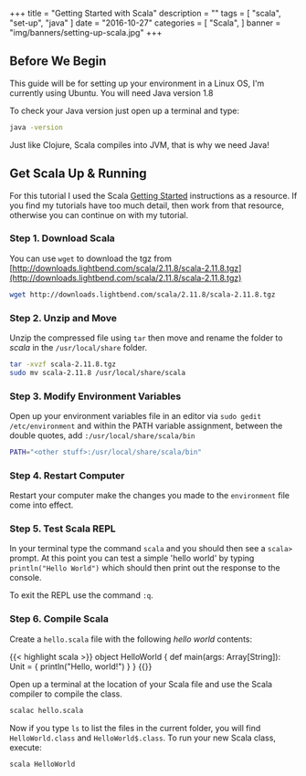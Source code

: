 +++
title = "Getting Started with Scala"
description = ""
tags = [
    "scala",
    "set-up",
	"java"
]
date = "2016-10-27"
categories = [
    "Scala",
]
banner = "img/banners/setting-up-scala.jpg"
+++

## Before We Begin

This guide will be for setting up your environment in a Linux OS, I'm currently using Ubuntu. You will need Java version 1.8 

To check your Java version just open up a terminal and type:
```bash
java -version
```

Just like Clojure, Scala compiles into JVM, that is why we need Java!

## Get Scala Up & Running

For this tutorial I used the Scala [Getting Started](http://www.scala-lang.org/documentation/getting-started.html) instructions as a resource. If you find my tutorials have too much detail, then work from that resource, otherwise you can continue on with my tutorial.

### Step 1. Download Scala

You can use `wget` to download the tgz from [http://downloads.lightbend.com/scala/2.11.8/scala-2.11.8.tgz](http://downloads.lightbend.com/scala/2.11.8/scala-2.11.8.tgz)

```bash
wget http://downloads.lightbend.com/scala/2.11.8/scala-2.11.8.tgz
```

### Step 2. Unzip and Move

Unzip the compressed file using `tar` then move and rename the folder to _scala_ in the `/usr/local/share` folder.

```bash
tar -xvzf scala-2.11.8.tgz
sudo mv scala-2.11.8 /usr/local/share/scala
```

### Step 3. Modify Environment Variables

Open up your environment variables file in an editor via `sudo gedit /etc/environment` and within the PATH variable assignment, between the double quotes, add `:/usr/local/share/scala/bin`

```bash
PATH="<other stuff>:/usr/local/share/scala/bin"
```

### Step 4. Restart Computer

Restart your computer make the changes you made to the `environment` file come into effect.

### Step 5. Test Scala REPL

In your terminal type the command `scala` and you should then see a `scala>` prompt. At this point you can test a simple 'hello world' by typing `println("Hello World")` which should then print out the response to the console.

To exit the REPL use the command `:q`.

### Step 6. Compile Scala

Create a `hello.scala` file with the following _hello world_ contents:

{{< highlight scala >}}
object HelloWorld {
  def main(args: Array[String]): Unit = {
    println("Hello, world!")
  }
}
{{</highlight>}}

Open up a terminal at the location of your Scala file and use the Scala compiler to compile the class.

```bash
scalac hello.scala
```
Now if you type `ls` to list the files in the current folder, you will find `HelloWorld.class` and `HelloWorld$.class`. To run your new Scala class, execute:

```bash
scala HelloWorld
```
